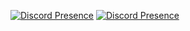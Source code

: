 [![Discord Presence](https://lanyard-profile-readme.vercel.app/api/494912447509954601)](https://discord.com/users/494912447509954601)
[![Discord Presence](http://132.226.131.19/users/494912447509954601.png)](https://discord.com/users/494912447509954601)
